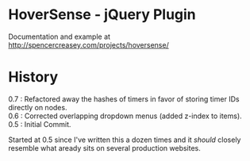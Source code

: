 HoverSense - jQuery Plugin
=============

Documentation and example at http://spencercreasey.com/projects/hoversense/

# History

0.7 : Refactored away the hashes of timers in favor of storing timer IDs directly on nodes.     
0.6 : Corrected overlapping dropdown menus (added z-index to items).     
0.5 : Initial Commit.

Started at 0.5 since I've written this a dozen times and it _should_ closely resemble what aready sits on several production websites. 